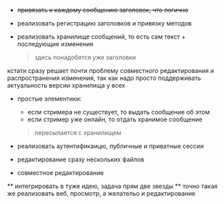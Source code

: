 * ~~привязать к каждому сообщению заголовок, что логично~~
* реализовать регистрацию заголовков и привязку методов


* реализовать хранилище сообщений,
  то есть сам текст + последующие изменения
  > здесь понадобятся уже заголовки

кстати сразу решает почти проблему совместного редактирования
и распространения изменения, так как надо просто поддерживать актуальность
версии хранилища у всех


* простые элементики:
  * если стримера не существует, то выдать сообщение об этом
  * если стример уже онлайн, то отдать хранимое сообщение
  > пересылается с хранилищем


* реализовать аутентификаицю, публичные и приватные сессии
* редактирование сразу нескольких файлов
* совместное редактирование


** интегрировать в туже идею, задача прям две звезды
** точно такая же реализовать веб, просмотр, а желательо и редактирование